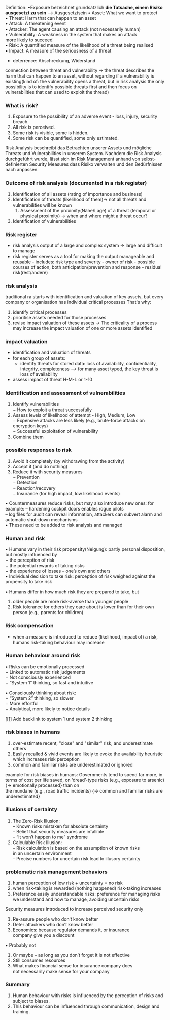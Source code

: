 
Definition:
•Exposure bezeichnet grundsätzlich **die Tatsache, einem Risiko ausgesetzt zu sein** --> Ausgesetztsein
• Asset: What we want to protect  
• Threat: Harm that can happen to an asset  
• Attack: A threatening event  
• Attacker: The agent causing an attack (not necessarily human)  
• Vulnerability: A weakness in the system that makes an attack  
more likely to succeed  
• Risk: A quantified measure of the likelihood of a threat being realised  
• Impact: A measure of the seriousness of a threat
- deterrence: Abschreckung, Widerstand

connection between threat and vulnerability -> the threat describes the harm that can happen to an asset, without regarding if a vulnerability is existing(kind of: the vulnerability opens a threat, but in risk analysis the only possibility is to identify possible threats first and then focus on vulnerabilities that can used to exploit the thread)

### What is risk?
1. Exposure to the possibility of an adverse event - loss, injury, security breach.  
2. All risk is perceived.  
3. Some risk is visible, some is hidden.  
4. Some risk can be quantified, some only estimated.

Risk Analysis beschreibt das Betrachten unserer Assets und mögliche Threats und Vulnerabilities in unserem System. Nachdem die Risk Analysis durchgeführt wurde, lässt sich im Risk Management anhand von selbst-definierten Security Measures dass Risiko verwalten und den Bedürfnissen nach anpassen.


### Outcome of risk analysis (documented in a risk register)
1. Identification of all assets (rating of importance and business)
2. Identification of threats (likelihood of them)-> not all threats and vulnerabilities will be known
	1. Assessment of the proximity(Nähe/Lage) of a threat (temporal or physical proximity) -> when and where might a threat occur?
3. Identification of vulnerabilities

### Risk register
- risk analysis output of a large and complex system -> large and difficult to manage
- risk register serves as a tool for making the output manageable and reusable
			- includes:  risk type and severity
			- owner of risk
			- possible courses of action, both anticipation/prevention and response 
			- residual risk(rest/andere)


### risk analysis
traditional ra starts with identification and valuation of key assets, but every company or organisation has individual critical processes 
That's why:
1. identify critical processes
2. prioritise assets needed for those processes
3. revise impact valuation of these assets
	-> The criticality of a process may increase the impact valuation of one or more assets identified

### impact valuation
- identification and valuation of threats
- for each group of assets: 
	- identify threats for stored data: loss of availability, confidentiality, integrity, completeness
	--> for many asset typed, the key threat is loss of availability
- assess impact of threat H-M-L or 1-10

### Identification and assessment of vulnerabilities
1. Identify vulnerabilities  
− How to exploit a threat successfully  
2. Assess levels of likelihood of attempt - High, Medium, Low  
− Expensive attacks are less likely (e.g., brute-force attacks on  
encryption keys)  
− Successful exploitation of vulnerability  
3. Combine them

### possible responses to risk
1. Avoid it completely (by withdrawing from the activity)  
2. Accept it (and do nothing)  
3. Reduce it with security measures  
	− Prevention  
	− Detection  
	− Reaction/recovery  
	− Insurance (for high impact, low likelihood events)


• Countermeasures reduce risks, but may also introduce new ones: 
for example: – hardening cockpit doors enables rogue pilots  
– log files for audit can reveal  information, attackers can subvert  alarm and automatic shut-down  mechanisms  
• These need to be added to risk analysis and managed


### Human and risk

• Humans vary in their risk propensity(Neigung): partly personal disposition, but mostly influenced by  
− the perception of risk  
− the potential rewards of taking risks  
− the experience of losses – one’s own and others  
• Individual decision to take risk: perception of risk weighed against the propensity to take risk


• Humans differ in how much risk they are prepared to take, but  
1. older  people are more risk-averse than younger people  
2. Risk tolerance for others they care about is lower than for their own person (e.g., parents for children)

### Risk compensation
- when a measure is introduced to reduce (likelihood, impact of) a risk, humans risk-taking behaviour may increase



### Human behaviour around risk
• Risks can be emotionally processed  
	− Linked to automatic risk judgements  
	− Not consciously experienced  
	− “System 1” thinking, so fast and intuitive  

• Consciously thinking about risk:  
	− “System 2” thinking, so slower  
	− More effortful  
	− Analytical, more likely to notice details
	
[[]] Add backlink to system 1 und system 2 thinking


### risk biases in humans
1. over-estimate recent, "close" and "similar" risk, and underestimate others
2. Easily recalled & vivid events are likely to evoke the availability heuristic which increases risk perception
3. common and familiar risks are underestimated or ignored


example for risk biases in humans: Governments tend to spend far more, in terms of cost per life saved, on ‘dread’-type risks (e.g., exposure to arsenic) {-> emotionally processed} than on  
the mundane (e.g., road traffic incidents) {-> common and familiar risks are underestimated}

### illusions of certainty
1. The Zero-Risk Illusion:  
– Known risks mistaken for absolute certainty  
– Belief that security measures are infallible  
– “It won’t happen to me” syndrome  
2. Calculable Risk Illusion:  
– Risk calculation is based on the assumption of known risks  
in an uncertain environment  
– Precise numbers for uncertain risk lead to illusory certainty


### problematic risk management behaviors
1. human perception of low risk + uncertainty = no risk
2. when risk-taking is rewarded (nothing happened) risk-taking increases
3. Preference easily understandable risks: preference for managing risks we understand and how to manage, avoiding uncertain risks 


Security measures introduced to increase perceived security only 
1. Re-assure people who don’t know better  
2. Deter attackers who don’t know better  
3. Economics: because regulator demands it, or insurance  
company give you a discount

• Probably not  
1. Or maybe – as long as you don’t forget it is not effective  
2. Still consumes resources  
3. What makes financial sense for insurance company does  
not necessarily make sense for your company


### Summary
1. Human behaviour with risks is influenced by the perception  of risks and subject to biases.  
2. This behaviour can be influenced through communication, design and training.
